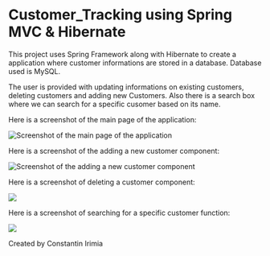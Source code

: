# Customer_Tracking using Spring MVC & Hibernate 

This project uses Spring Framework along with Hibernate to create a application where customer informations are stored in a database.
Database used is MySQL. 

The user is provided with updating informations on existing customers, deleting customers and adding new Customers. 
Also there is a search box where we can search for a specific cusomer based on its name. 

Here is a screenshot of the main page of the application:


![Screenshot of the main page of the application](https://github.com/cirimia49/SpringMVC-Hibernate-Customer_Tracking/blob/master/images/Screen%20Shot%202020-04-14%20at%202.33.48%20PM.png)


Here is a screenshot of the adding a new customer component:

![Screenshot of the adding a new customer component](https://github.com/cirimia49/SpringMVC-Hibernate-Customer_Tracking/blob/master/images/Screen%20Shot%202020-04-14%20at%202.39.54%20PM.png)

Here is a screenshot of deleting a customer component:

![](https://github.com/cirimia49/SpringMVC-Hibernate-Customer_Tracking/blob/master/images/Screen%20Shot%202020-04-14%20at%202.40.12%20PM.png)

Here is a screenshot of searching for a specific customer function:

![](https://github.com/cirimia49/SpringMVC-Hibernate-Customer_Tracking/blob/master/images/Screen%20Shot%202020-04-14%20at%202.39.26%20PM.png)


Created by Constantin Irimia


